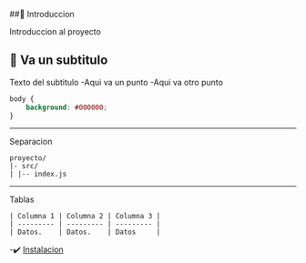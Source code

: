 ##👤 Introduccion

Introduccion al proyecto

## 🙈 Va un subtitulo

Texto del subtitulo
-Aqui va un punto
-Aqui va otro punto

```CSS
body {
    background: #000000;
}
```

---
Separacion

```plaintext
proyecto/
|- src/
| |-- index.js
```

---

Tablas
```plaintext
| Columna 1 | Columna 2 | Columna 3 |
| --------- | --------- | --------- |
| Datos.    | Datos.    | Datos     |
```

-✔️ [Instalacion](Instalacion.md)